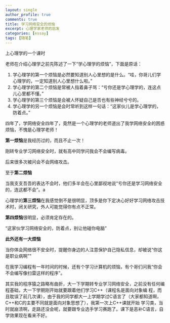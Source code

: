 ```yaml
---
layout: single
author_profile: true
comments: true
title: 学习网络安全的烦恼
excerpt: 心理学家老师的启发
categories: [essay]
tags: [随笔]
---
```


上心理学的一个课时

老师在介绍心理学之前先陈述了一下“学心理学的烦恼”，下面是原话：
<ol>
	<li>学心理学的第一个烦恼是必然要知道别人心里想的是什么。“哇，你哥儿们学心理学的，一定知道别人心里想什么啦。”</li>
	<li>学心理学的第二个烦恼是常被人指着鼻子骂：“亏你还是学心理学的，连这点儿心里都不懂。”</li>
	<li>学心理学的第三个烦恼是会被人怀疑自己是否也有些神经兮兮的。</li>
	<li>学心理学的另一个烦恼是会时常听到这样一句话：“这家伙儿是学心理学的，防着点。”</li>
</ol>

四年了，学网络安全四年了，竟然是一个心理学的老师道出了我学网络安全的困惑烦恼，不愧是心理学老师！  

<strong>第一烦恼</strong>是我经历过的，而且不止一次！   

刚转专业学习网络安全时，就有高中同学问我会不会编写病毒。

后来很多次被问会不会网络攻击。  

至于<strong>第二烦恼</strong>   

当我支支吾吾的表达不会时，他们多半会在心里鄙视地说“亏你还是学习网络安全的，连这都不会”。a   

心理学的<strong>第三烦恼</strong>在我感觉倒不是很明显，顶多是你下定决心好好学习网络攻击技术时，闭关研究，外人可能觉得你有点不正常。  

<strong>第四烦恼</strong>很明显，必须肯定存在的。   

“这家伙学习网络安全的，防着点，别让他碰你电脑”

<strong>此外还有一大烦恼</strong>

当你体会网络很不安全时，提醒你身边的人注意保护自己隐私信息，却被说“你这是职业病啊”"

在我学习编程有一年时间的时候，还有个学习计算机的烦恼，有个哥们问我“你会不会编写像扫雷这样的程序”。   

其实我的程序猿之路略有曲折，大一下学期转专业学习网络安全，之前没有任何编程基础，大一下学期刚开始就要跟着他们学习C++（课程名是面向对象编 程，而且耽误了前几次课），由于我的同学都大一上学期学过C语言了（大家都知道啊，C++和C的主要不同就是面向对象思想了），我第一次上C++课就开始 学习类，当时就崩溃啊，走路还没会呢，就要跟专业选手学习赛跑了。课下是恶补C语言，自学效果现在看来不好。

